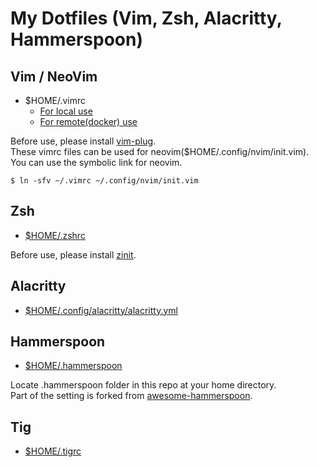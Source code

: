 # My Dotfiles (Vim, Zsh, Alacritty, Hammerspoon)

## Vim / NeoVim
- $HOME/.vimrc
  - [For local use](https://github.com/Tiger-0512/dotfiles/blob/main/vim/default/.vimrc)
  - [For remote(docker) use](https://github.com/Tiger-0512/dotfiles/blob/main/vim/docker/.vimrc)

Before use, please install [vim-plug](https://github.com/junegunn/vim-plug).<br>
These vimrc files can be used for neovim($HOME/.config/nvim/init.vim).<br>
You can use the symbolic link for neovim.
```
$ ln -sfv ~/.vimrc ~/.config/nvim/init.vim
```

## Zsh
- [$HOME/.zshrc](https://github.com/Tiger-0512/dotfiles/blob/main/zsh/.zshrc)

Before use, please install [zinit](https://github.com/zdharma/zinit).

## Alacritty
- [$HOME/.config/alacritty/alacritty.yml](https://github.com/Tiger-0512/dotfiles/blob/main/alacritty/alacritty.yml)

## Hammerspoon
- [$HOME/.hammerspoon](https://github.com/Tiger-0512/dotfiles/tree/main/hammerspoon/.hammerspoon)

Locate .hammerspoon folder in this repo at your home directory.<br>
Part of the setting is forked from [awesome-hammerspoon](https://github.com/ashfinal/awesome-hammerspoon).

## Tig
- [$HOME/.tigrc](https://github.com/Tiger-0512/dotfiles/blob/main/tig/.tigrc)
